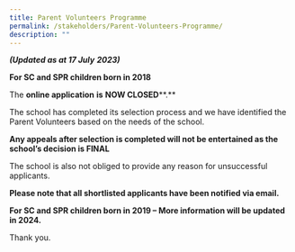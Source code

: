 ```yaml
---
title: Parent Volunteers Programme
permalink: /stakeholders/Parent-Volunteers-Programme/
description: ""
---
```

**_(Updated as at 17 July_** **_2023)_**

**For SC and SPR children born in 2018**

The **online application** **is** **NOW CLOSED****.**

The school has completed its selection process and we have identified the Parent Volunteers based on the needs of the school.

**Any appeals after selection is completed will not be entertained as the school’s decision is FINAL**

The school is also not obliged to provide any reason for unsuccessful applicants.

**Please note that all shortlisted applicants have been notified via email.**

**For SC and SPR children born in 2019 – More information will be updated in 2024.**

Thank you.